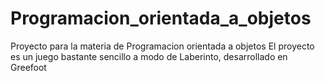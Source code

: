 # Programacion_orientada_a_objetos
Proyecto para la materia de Programacion orientada a objetos
El proyecto es un juego bastante sencillo a modo de Laberinto, desarrollado en Greefoot